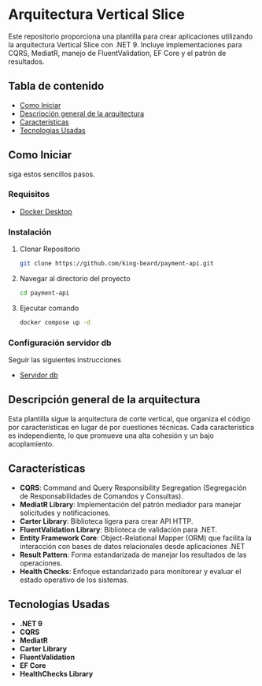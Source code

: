 # Arquitectura Vertical Slice

Este repositorio proporciona una plantilla para crear aplicaciones utilizando la arquitectura Vertical Slice con .NET 9. Incluye implementaciones para CQRS, MediatR, manejo de FluentValidation, EF Core y el patrón de resultados.

## Tabla de contenido

- [Como Iniciar](#como-iniciar)
- [Descripción general de la arquitectura](#descripción-general-de-la-arquitectura)
- [Características](#características)
- [Tecnologias Usadas](#tecnologias-usadas)

## Como Iniciar

siga estos sencillos pasos.

### Requisitos

- [Docker Desktop](https://www.docker.com)

### Instalación

1. Clonar Repositorio
   ```sh
   git clone https://github.com/king-beard/payment-api.git
   ```
2. Navegar al directorio del proyecto
   ```sh
   cd payment-api
   ```
3. Ejecutar comando
   ```sh
   docker compose up -d
   ```
### Configuración servidor db

Seguir las siguientes instrucciones

- [Servidor db](https://github.com/king-beard/payment-api/blob/main/README.DB.md)

## Descripción general de la arquitectura

Esta plantilla sigue la arquitectura de corte vertical, que organiza el código por características en lugar de por cuestiones técnicas. Cada característica es independiente, lo que promueve una alta cohesión y un bajo acoplamiento.

## Características

- **CQRS**: Command and Query Responsibility Segregation (Segregación de Responsabilidades de Comandos y Consultas).
- **MediatR Library**: Implementación del patrón mediador para manejar solicitudes y notificaciones.
- **Carter Library**: Biblioteca ligera para crear API HTTP.
- **FluentValidation Library**: Biblioteca de validación para .NET.
- **Entity Framework Core**: Object-Relational Mapper (ORM) que facilita la interacción con bases de datos relacionales desde aplicaciones .NET
- **Result Pattern**: Forma estandarizada de manejar los resultados de las operaciones.
- **Health Checks**: Enfoque estandarizado para monitorear y evaluar el estado operativo de los sistemas.

## Tecnologias Usadas

- **.NET 9**
- **CQRS**
- **MediatR**
- **Carter Library**
- **FluentValidation**
- **EF Core**
- **HealthChecks Library**